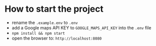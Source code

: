# How to start the project

- rename the `.example.env` to `.env`
- add a Google maps API KEY to `GOOGLE_MAPS_API_KEY` into the `.env` file
- `npm install && npm start`
- open the browser to: `http://localhost:8080`
